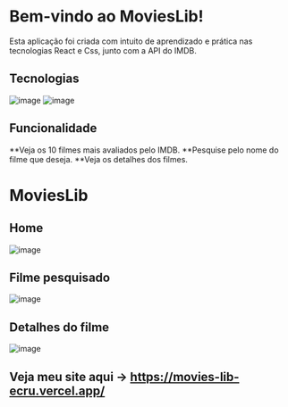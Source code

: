 # Bem-vindo ao MoviesLib!

Esta aplicação foi criada com intuito de aprendizado e prática nas tecnologias  React e Css, junto com a API do IMDB.
## Tecnologias

![image](https://img.shields.io/badge/React-20232A?style=for-the-badge&logo=react&logoColor=61DAFB)
![image](https://img.shields.io/badge/CSS3-1572B6?style=for-the-badge&logo=css3&logoColor=white)




## Funcionalidade

**Veja os 10 filmes mais avaliados pelo IMDB.
**Pesquise pelo nome do filme que deseja.
**Veja os detalhes dos filmes. 

# MoviesLib
## Home
![image](https://github.com/Frankz1n/movies_lib/assets/90364021/68943446-606d-4fb4-a0c1-3ffaf5181413)
## Filme pesquisado
![image](https://github.com/Frankz1n/movies_lib/assets/90364021/6abd0198-dde8-4193-ac9c-299ea86a5935)
## Detalhes do filme
![image](https://github.com/Frankz1n/movies_lib/assets/90364021/7e7d6670-a292-4853-939b-98318ba1a0a6)

## Veja meu site aqui -> https://movies-lib-ecru.vercel.app/


